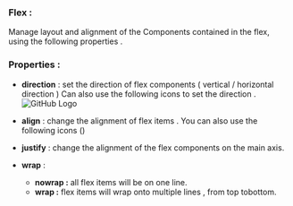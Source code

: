 ### Flex :

Manage layout and alignment of the Components contained in the flex, using the following properties .

### Properties :
- **direction** : set the direction of flex components ( vertical / horizontal direction ) 
   Can also use the following icons to set the direction  .
  ![GitHub Logo]()

- **align** :  change the alignment of flex items .
You can also use the following icons  ()

- **justify** :
change the alignment of the flex components on the main axis. 

- **wrap** :
     - **nowrap :**  all flex items will be on one line.
     - **wrap :** flex items will wrap onto multiple lines , from top tobottom.
     
